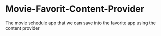 # Movie-Favorit-Content-Provider
The movie schedule app that we can save into the favorite app using the content provider
